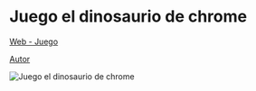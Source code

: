 # Juego el dinosaurio de chrome
 
[Web - Juego](https://vivirenremoto.github.io/dinoescape/)

[Autor](https://twitter.com/vivirenremoto)

![Juego el dinosaurio de chrome](https://vivirenremoto.github.io/dinoescape/static/social.png)
